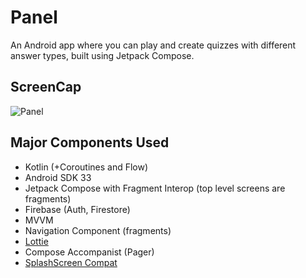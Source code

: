 # Panel
An Android app where you can play and create quizzes with different answer types, built using Jetpack Compose.

## ScreenCap
![Panel](https://user-images.githubusercontent.com/22092047/189086269-193094d1-0700-42b8-97c3-d73026569bbf.jpeg)

## Major Components Used
- Kotlin (+Coroutines and Flow)
- Android SDK 33
- Jetpack Compose with Fragment Interop (top level screens are fragments)
- Firebase (Auth, Firestore)
- MVVM
- Navigation Component (fragments)
- [Lottie](https://github.com/airbnb/lottie)
- Compose Accompanist (Pager)
- [SplashScreen Compat](https://developer.android.com/develop/ui/views/launch/splash-screen/migrate#migrate_your_splash_screen_implementation)
